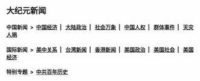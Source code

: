 ## 大纪元新闻

#### 中国新闻 &nbsp;>&nbsp; [中国经济](indexes/ncid283/README.md?05242045) &nbsp;| &nbsp; [大陆政治](indexes/ncid277/README.md?05242045) &nbsp;| &nbsp; [社会万象](indexes/ncid282/README.md?05242045) &nbsp;| &nbsp; [中国人权](indexes/ncid278/README.md?05242045) &nbsp;| &nbsp; [群体事件](indexes/ncid279/README.md?05242045) &nbsp;| &nbsp; [天灾人祸](indexes/ncid280/README.md?05242045)

#### 国际新闻 &nbsp;>&nbsp; [美中关系](indexes/nf1412576/README.md?05242045) &nbsp;| &nbsp; [台湾新闻](indexes/ncid1349361/README.md?05242045) &nbsp;| &nbsp; [香港新闻](indexes/ncid1349362/README.md?05242045) &nbsp;| &nbsp; [美国政治](indexes/ncid1078159/README.md?05242045) &nbsp;| &nbsp; [美国社会](indexes/ncid1078160/README.md?05242045) &nbsp;| &nbsp; [美国经济](indexes/ncid1078158/README.md?05242045)

#### 特别专题 &nbsp;>&nbsp; [中共百年历史](https://github.com/epoch-news/epoch-special/blob/master/README.md?05242045)  
